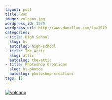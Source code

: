 ```yaml
---
layout: post
title: Run
image: volcano.jpg
wordpress_id: 1579
wordpress_url: http://www.danallan.com/?p=1579
categories:
- title: High School
  slug: hs
  autoslug: high-school
- title: The Attic
  slug: attic
  autoslug: the-attic
- title: Photoshop Creations
  slug: hs-photos
  autoslug: photoshop-creations
tags: []
---
```

[![](http://www.danallan.com/wp-content/uploads/2011/11/volcano.jpg "volcano")](http://www.danallan.com/wp-content/uploads/2011/11/volcano.jpg)
